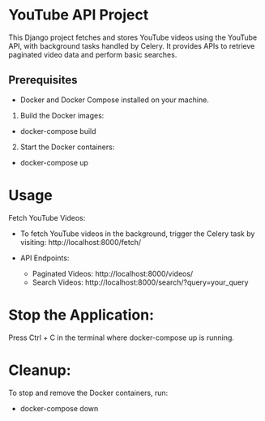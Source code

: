 # YouTube API Project

This Django project fetches and stores YouTube videos using the YouTube API, with background tasks handled by Celery. It provides APIs to retrieve paginated video data and perform basic searches.

## Prerequisites

- Docker and Docker Compose installed on your machine.

1. Build the Docker images:
  -  docker-compose build
2. Start the Docker containers:
  -  docker-compose up

# Usage

Fetch YouTube Videos:

- To fetch YouTube videos in the background, trigger the Celery task by visiting:
  http://localhost:8000/fetch/

- API Endpoints:
  -  Paginated Videos: http://localhost:8000/videos/
  -  Search Videos: http://localhost:8000/search/?query=your_query

# Stop the Application:

Press Ctrl + C in the terminal where docker-compose up is running.

# Cleanup:

To stop and remove the Docker containers, run:
  -  docker-compose down
